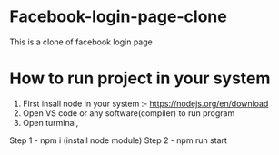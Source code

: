 # Facebook-login-page-clone
This is a clone of facebook login page

# How to run project in your system

1. First insall node in your system :- https://nodejs.org/en/download
2. Open VS code or any software(compiler) to run program
3. Open turminal, 

Step 1 - npm i (install node module) 
Step 2 - npm run start

 
